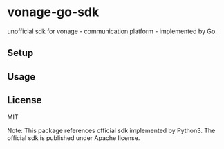 # vonage-go-sdk
unofficial sdk for vonage - communication platform - implemented by Go.

## Setup

## Usage

## License
MIT

Note: This package references official sdk implemented by Python3. The official sdk is published under Apache license.
